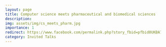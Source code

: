 ```yaml
---
layout: page
title: Computer science meets pharmaceutical and biomedical sciences 
description:
img: assets/img/cs_meets_pharm.jpg
importance: 1
redirect: https://www.facebook.com/permalink.php?story_fbid=pfbid0UKBA7bkuFLB6sdvrqPXi9pE729Gu6esGwCxQZaEh5YsvPJt75EVDYGUXPvmZfHG2l&id=105988751856910&__tn__=-R
category: Invited Talks
---
```

